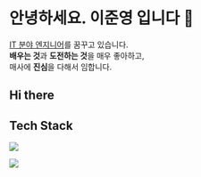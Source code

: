 # 안녕하세요. 이준영 입니다 👋
<U>IT 분야 엔지니어</U>를 꿈꾸고 있습니다.<br>
**배우는 것**과 **도전하는 것**을 매우 좋아하고, <br>
매사에 **진심**을 다해서 임합니다. <br>

## Hi there 

## Tech Stack

<a href="https://simpleicons.org/icons/amazonaws.svg" target="_blank"><img src="https://img.shields.io/badge/aws-3DDC84?style=flat-square&logo=AWS&logoColor=white"/></a>


<img src="https://img.shields.io/badge/Android-3DDC84?style=flat-square&logo=Android&logoColor=white"/>










<!--
**jjooooon/jjooooon** is a ✨ _special_ ✨ repository because its `README.md` (this file) appears on your GitHub profile.

Here are some ideas to get you started:

- 🔭 I’m currently working on ...
- 🌱 I’m currently learning ...
- 👯 I’m looking to collaborate on ...
- 🤔 I’m looking for help with ...
- 💬 Ask me about ...
- 📫 How to reach me: ...
- 😄 Pronouns: ...
- ⚡ Fun fact: ...
-->
